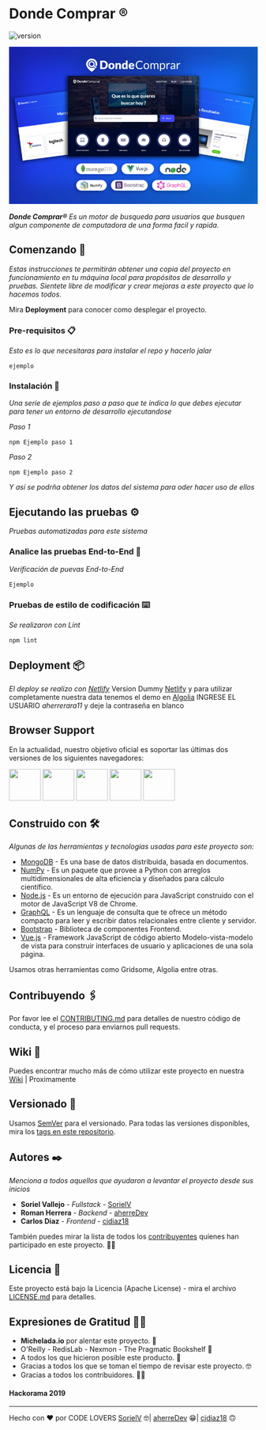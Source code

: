 # Donde Comprar ®
![version](https://img.shields.io/badge/version-1.0.0-blue.svg)

![Product Presentation Image](/img_readme.jpg)

_**Donde Comprar®** Es un motor de busqueda para usuarios que busquen algun componente de computadora de una forma facil y rapida._

## Comenzando 🚀

_Estas instrucciones te permitirán obtener una copia del proyecto en funcionamiento en tu máquina local para propósitos de desarrollo y pruebas. Sientete libre de modificar y crear mejoras a este proyecto que lo hacemos todos._

Mira **Deployment** para conocer como desplegar el proyecto.


### Pre-requisitos 📋

_Esto es lo que necesitaras para instalar el repo y hacerlo jalar_

```
ejemplo
```

### Instalación 🔧

_Una serie de ejemplos paso a paso que te indica lo que debes ejecutar para tener un entorno de desarrollo ejecutandose_

_Paso 1_

```
npm Ejemplo paso 1
```

_Paso 2_

```
npm Ejemplo paso 2
```

_Y así se podrña obtener los datos del sistema para oder hacer uso de ellos_

## Ejecutando las pruebas ⚙️

_Pruebas automatizadas para este sistema_

### Analice las pruebas End-to-End 🔩

_Verificación de puevas End-to-End_

```
Ejemplo
```

### Pruebas de estilo de codificación ⌨️

_Se realizaron con Lint_

```
npm lint
```

## Deployment 📦

_El deploy se realizo con [Netlify](https://www.netlify.com/)_
Version Dummy [Netlify](https://relaxed-sammet-9c2631.netlify.com/)
y para utilizar completamente nuestra data tenemos el demo en [Algolia](https://www.algolia.com/realtime-search-demo/ejemplo-2c9e9c9d-3bb0-4260-ac73-4e7df9c48ddb) INGRESE EL USUARIO *aherrerara11* y deje la contraseña en blanco

## Browser Support

En la actualidad, nuestro objetivo oficial es soportar las últimas dos versiones de los siguientes navegadores:

<img src="https://s3.amazonaws.com/creativetim_bucket/github/browser/chrome.png" width="64" height="64"> <img src="https://s3.amazonaws.com/creativetim_bucket/github/browser/firefox.png" width="64" height="64"> <img src="https://s3.amazonaws.com/creativetim_bucket/github/browser/edge.png" width="64" height="64"> <img src="https://s3.amazonaws.com/creativetim_bucket/github/browser/safari.png" width="64" height="64"> <img src="https://s3.amazonaws.com/creativetim_bucket/github/browser/opera.png" width="64" height="64">

## Construido con 🛠️

_Algunas de las herramientas y tecnologias usadas para este proyecto son:_

* [MongoDB](https://www.mongodb.com/es) - Es una base de datos distribuida, basada en documentos.
* [NumPy](https://numpy.org/) - Es un paquete que provee a Python con arreglos multidimensionales de alta eficiencia y diseñados para cálculo científico.
* [Node.js](https://nodejs.org/es/) - Es un entorno de ejecución para JavaScript construido con el motor de JavaScript V8 de Chrome.
* [GraphQL](https://graphql.org/) - Es un lenguaje de consulta que te ofrece un método compacto para leer y escribir datos relacionales entre cliente y servidor.
* [Bootstrap](https://getbootstrap.com/) - Biblioteca de componentes Frontend.
* [Vue.js](https://vuejs.org/) - Framework JavaScript de código abierto Modelo-vista-modelo de vista para construir interfaces de usuario y aplicaciones de una sola página.

Usamos otras herramientas como Gridsome, Algolia entre otras.

## Contribuyendo 🖇️

Por favor lee el [CONTRIBUTING.md](https://gist.github.com/villanuevand/xxxxxx) para detalles de nuestro código de conducta, y el proceso para enviarnos pull requests.

## Wiki 📖

Puedes encontrar mucho más de cómo utilizar este proyecto en nuestra [Wiki](https://github.com/tu/proyecto/wiki) | Proximamente

## Versionado 📌

Usamos [SemVer](http://semver.org/) para el versionado. Para todas las versiones disponibles, mira los [tags en este repositorio](https://github.com/tu/proyecto/tags).

## Autores ✒️

_Menciona a todos aquellos que ayudaron a levantar el proyecto desde sus inicios_

* **Soriel Vallejo** - *Fullstack* - [SorielV](https://github.com/SorielV)
* **Roman Herrera** - *Backend* - [aherreDev](https://github.com/aherreDev)
* **Carlos Diaz** - *Frontend* - [cjdiaz18](https://github.com/cjdiaz18)


También puedes mirar la lista de todos los [contribuyentes](https://github.com/Hackorama2019/donde-comprar/graphs/contributors) quíenes han participado en este proyecto. 💪🏻

## Licencia 📄

Este proyecto está bajo la Licencia (Apache License) - mira el archivo [LICENSE.md](LICENSE.md) para detalles.

## Expresiones de Gratitud 👏🏻

* **Michelada.io** por alentar este proyecto. 📢
* O'Reilly - RedisLab - Nexmon - The Pragmatic Bookshelf 📢
* A todos los que hicieron posible este producto. 🍺
* Gracias a todos los que se toman el tiempo de revisar este proyecto. 🤓
* Gracias a todos los contribuidores. ✌🏻

#### Hackorama 2019

---
Hecho con ❤️ por CODE LOVERS [SorielV](https://github.com/SorielV) 🤓| [aherreDev](https://github.com/aherreDev) 😁| [cjdiaz18](https://github.com/cjdiaz18) 🙃
